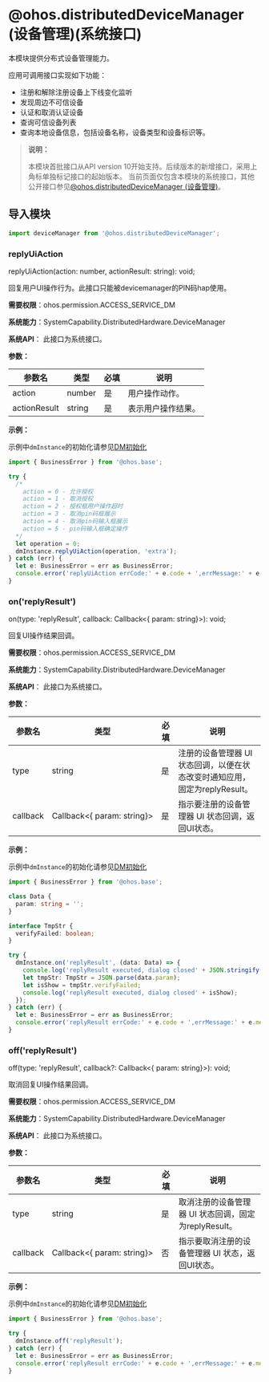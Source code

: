 # @ohos.distributedDeviceManager (设备管理)(系统接口)

本模块提供分布式设备管理能力。

应用可调用接口实现如下功能：

- 注册和解除注册设备上下线变化监听
- 发现周边不可信设备
- 认证和取消认证设备
- 查询可信设备列表
- 查询本地设备信息，包括设备名称，设备类型和设备标识等。


> **说明：**
>
> 本模块首批接口从API version 10开始支持。后续版本的新增接口，采用上角标单独标记接口的起始版本。
> 当前页面仅包含本模块的系统接口，其他公开接口参见[@ohos.distributedDeviceManager (设备管理)](js-apis-distributedDeviceManager.md)。


## 导入模块

```ts
import deviceManager from '@ohos.distributedDeviceManager';
```

### replyUiAction

replyUiAction(action: number, actionResult: string): void;

回复用户UI操作行为。此接口只能被devicemanager的PIN码hap使用。

**需要权限**：ohos.permission.ACCESS_SERVICE_DM

**系统能力**：SystemCapability.DistributedHardware.DeviceManager

**系统API**： 此接口为系统接口。

**参数：**

  | 参数名       | 类型            | 必填  | 说明                |
  | ------------- | --------------- | ---- | ------------------- |
  | action        | number          | 是    | 用户操作动作。       |
  | actionResult        | string          | 是    | 表示用户操作结果。 |

**示例：**

示例中`dmInstance`的初始化请参见[DM初始化](js-apis-distributedDeviceManager.md#devicemanagercreatedevicemanager)
  ```ts
  import { BusinessError } from '@ohos.base';

 try {
    /*
      action = 0 - 允许授权
      action = 1 - 取消授权
      action = 2 - 授权框用户操作超时
      action = 3 - 取消pin码框展示
      action = 4 - 取消pin码输入框展示
      action = 5 - pin码输入框确定操作
    */
    let operation = 0;
    dmInstance.replyUiAction(operation, 'extra');
  } catch (err) {
    let e: BusinessError = err as BusinessError;
    console.error('replyUiAction errCode:' + e.code + ',errMessage:' + e.message);
  }
  ```

### on('replyResult')

on(type: 'replyResult', callback: Callback&lt;{ param: string}&gt;): void;

回复UI操作结果回调。

**需要权限**：ohos.permission.ACCESS_SERVICE_DM

**系统能力**：SystemCapability.DistributedHardware.DeviceManager

**系统API**： 此接口为系统接口。

**参数：**

  | 参数名      | 类型                             | 必填 | 说明                            |
  | -------- | ------------------------------------ | ---- | ------------------------------ |
  | type     | string                                | 是  | 注册的设备管理器 UI 状态回调，以便在状态改变时通知应用，固定为replyResult。 |
  | callback | Callback&lt;{&nbsp;param:&nbsp;string}&gt; | 是  | 指示要注册的设备管理器 UI 状态回调，返回UI状态。        |

**示例：**

示例中`dmInstance`的初始化请参见[DM初始化](js-apis-distributedDeviceManager.md#devicemanagercreatedevicemanager)
  ```ts
  import { BusinessError } from '@ohos.base';

  class Data {
    param: string = '';
  }

  interface TmpStr {
    verifyFailed: boolean;
  }

  try {
    dmInstance.on('replyResult', (data: Data) => {
      console.log('replyResult executed, dialog closed' + JSON.stringify(data));
      let tmpStr: TmpStr = JSON.parse(data.param);
      let isShow = tmpStr.verifyFailed;
      console.log('replyResult executed, dialog closed' + isShow);
    });
  } catch (err) {
    let e: BusinessError = err as BusinessError;
    console.error('replyResult errCode:' + e.code + ',errMessage:' + e.message);
  }
  ```

### off('replyResult')

off(type: 'replyResult', callback?: Callback&lt;{ param: string}&gt;): void;

取消回复UI操作结果回调。

**需要权限**：ohos.permission.ACCESS_SERVICE_DM

**系统能力**：SystemCapability.DistributedHardware.DeviceManager

**系统API**： 此接口为系统接口。

**参数：**

  | 参数名      | 类型                              | 必填 | 说明                            |
  | -------- | ------------------------------------- | ---- | ------------------------------ |
  | type     | string                                | 是   | 取消注册的设备管理器 UI 状态回调，固定为replyResult。 |
  | callback | Callback&lt;{&nbsp;param:&nbsp;string}&gt; | 否   | 指示要取消注册的设备管理器 UI 状态，返回UI状态。 |

**示例：**

示例中`dmInstance`的初始化请参见[DM初始化](js-apis-distributedDeviceManager.md#devicemanagercreatedevicemanager)
  ```ts
  import { BusinessError } from '@ohos.base';

  try {
    dmInstance.off('replyResult');
  } catch (err) {
    let e: BusinessError = err as BusinessError;
    console.error('replyResult errCode:' + e.code + ',errMessage:' + e.message);
  }
  ```

